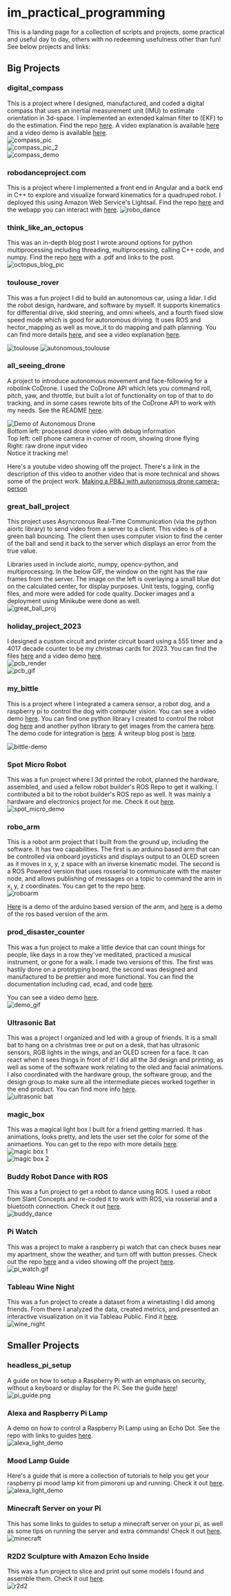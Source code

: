 # im_practical_programming
This is a landing page for a collection of scripts and projects, some practical and useful day to day, others with no redeeming usefulness other than fun! See below projects and links:

## Big Projects

### digital_compass
This is a project where I designed, manufactured, and coded a digital compass that uses an inertial measurement unit (IMU) to estimate orientation in 3d-space. I implemented an extended kalman filter to (EKF) to do the estimation. Find the repo [here](https://github.com/MZandtheRaspberryPi/digital_compass). A video explanation is available [here](https://www.youtube.com/shorts/Pg_2u4VAHLg) and a video demo is available [here](https://www.youtube.com/shorts/pv6mBfAY-nU).  
![compass_pic](IMG_0004.jpg)  
![compass_pic_2](IMG_20231012_140624.jpg)  
![compass_demo](82od5m.gif)  

### robodanceproject.com
This is a project where I implemented a front end in Angular and a back end in C++ to explore and visualize forward kinematics for a quadruped robot.  I deployed this using Amazon Web Service's Lightsail. Find the repo [here](https://github.com/MZandtheRaspberryPi/doggy_dance_project) and the webapp you can interact with [here](http://robodanceproject.com/).
![robo_dance](robo_dance_project.png)  

### think_like_an_octopus
This was an in-depth blog post I wrote around options for python multiprocessing including threading, multiprocessing, calling C++ code, and numpy. Find the repo [here](https://github.com/MZandtheRaspberryPi/think_like_an_octopus) with a .pdf and links to the post.  
![octopus_blog_pic](octopus_blog.PNG)

### toulouse_rover
This was a fun project I did to build an autonomous car, using a lidar. I did the robot design, hardware, and software by myself. It supports kinematics for differential drive, skid steering, and omni wheels, and a fourth fixed slow speed mode which is good for autonomous driving. It uses ROS and hector_mapping as well as move_it to do mapping and path planning. You can find more details [here](https://github.com/MZandtheRaspberryPi/toulouse_rover), and see a video explanation [here](https://youtu.be/9rG0YduM39s).    

![toulouse](./20220618_103051.jpg)
![autonomous_toulouse](./toulouse_demo.gif)

### all_seeing_drone  
A project to introduce autonomous movement and face-following for a robolink CoDrone. I used the CoDrone API which lets you command roll, pitch, yaw, and throttle, but built a lot of functionality on top of that to do tracking, and in some cases rewrote bits of the CoDrone API to work with my needs. See the README [here](https://github.com/MZandtheRaspberryPi/all_seeing_drone).  

![Demo of Autonomous Drone](drone.gif)  
Bottom left: processed drone video with debug information  
Top left: cell phone camera in corner of room, showing drone flying  
Right: raw drone input video  
Notice it tracking me!

Here's a youtube video showing off the project. There's a link in the description of this video to another video that is more technical and shows some of the project work.
[Making a PB&J with autonomous drone camera-person](https://www.youtube.com/watch?v=P_NQB7phWnQ&t)  

### great_ball_project
This project uses Asyncronous Real-Time Communication (via the python aiortc library) to send video from a server to a client. This video is of a green ball bouncing. The client then uses computer vision to find the center of the ball and send it back to the server which displays an error from the true value.    

Libraries used in include aiortc, numpy, opencv-python, and multiprocessing. In the below GIF, the window on the right has the raw frames from the server. The image on the left is overlaying a small blue dot on the calculated center, for display purposes. Unit tests, logging, config files, and more were added for code quality. Docker images and a deployment using Minikube were done as well.    
![great_ball_proj](great_ball_demo.gif)  

### holiday_project_2023
I designed a custom circuit and printer circuit board using a 555 timer and a 4017 decade counter to be my christmas cards for 2023. You can find the files [here](https://github.com/MZandtheRaspberryPi/holiday_project_2023) and a video demo [here](https://youtube.com/shorts/1BrFW9uY18g?feature=share).  
![pcb_render](render_pcb_snowflakev62.png)  
![pcb_gif](holiday_proj_2023.gif)  

### my_bittle
This is a project where I integrated a camera sensor, a robot dog, and a raspberry pi to control the dog with computer vision. You can see a video demo [here](). You can find one python library I created to control the robot dog [here](https://pypi.org/project/my-bittle/) and another python library to get images from the camera [here](https://pypi.org/project/my-mu3/). The demo code for integration is [here](https://github.com/MZandtheRaspberryPi/bittle_demo). A writeup blog post is [here](https://www.hackster.io/mzandtheraspberrypi/robot-dog-sees-me-64e658).  

![bittle-demo](./bittle-demo.gif)


### Spot Micro Robot
This was a fun project where I 3d printed the robot, planned the hardware, assembled, and used a fellow robot builder's ROS Repo to get it walking. I contributed a bit to the robot builder's ROS repo as well. It was mainly a hardware and electronics project for me. Check it out [here](https://github.com/MZandtheRaspberryPi/spot_micro_demo).   
![spot_micro_demo](./spot_micro_demo.gif)   

### robo_arm
This is a robot arm project that I built from the ground up, including the software. It has two capabilities. The first is an arduino based arm that can be controlled via onboard joysticks and displays output to an OLED screen as it moves in x, y, z space with an inverse kinematic model. The second is a ROS Powered version that uses rosserial to communicate with the master node, and allows publishing of messages on a topic to command the arm in x, y, z coordinates. You can get to the repo [here](https://github.com/MZandtheRaspberryPi/robo_arm).  
![roboarm](roboarm.gif)  

[Here](https://www.youtube.com/watch?v=9vvvBXWQKJA) is a demo of the arduino based version of the arm, and [here](https://www.youtube.com/watch?v=Fptv3H4Jj54) is a demo of the ros based version of the arm.  

### prod_disaster_counter 
This was a fun project to make a little device that can count things for people, like days in a row they've meditated, practiced a musical instrument, or gone for a walk. I made two versions of this. The first was hastily done on a prototyping board, the second was designed and manufactured to be prettier and more functional. You can find the documentation including cad, ecad, and code [here](https://github.com/MZandtheRaspberryPi/prod_disaster_counter).  

You can see a video demo [here](https://www.youtube.com/watch?v=l-LTvP333-I).  
![demo_gif](./ezgif.com-gif-maker.gif)  

### Ultrasonic Bat
This was a project I organized and led with a group of friends. It is a small bat to hang on a christmas tree or put on a desk, that has ultrasonic sensors, RGB lights in the wings, and an OLED screen for a face. It can react when it sees things in front of it! I did all the 3d design and printing, as well as some of the software work relating to the oled and facial animations. I also coordinated with the hardware group, the software group, and the design group to make sure all the intermediate pieces worked together in the end product. You can find more info [here](https://github.com/MZandtheRaspberryPi/holiday_project_2022/).  
![ultrasonic bat](20221215_195046.jpg)  

### magic_box
This was a magical light box I built for a friend getting married. It has animations, looks pretty, and lets the user set the color for some of the animaetions. You can get to the repo with more details [here](https://github.com/MZandtheRaspberryPi/magic_box).  
![magic box 1](20220318_081823_cropped.jpg)  
![magic box 2](20220316_223055.jpg)  

### Buddy Robot Dance with ROS
This was a fun project to get a robot to dance using ROS. I used a robot from Slant Concepts and re-coded it to work with ROS, via rosserial and a bluetooth connection. Check it out [here](https://github.com/MZandtheRaspberryPi/ros_buddy).    
![buddy_dance](./buddy_dance.gif)    

### Pi Watch    
This was a project to make a raspberry pi watch that can check buses near my apartment, show the weather, and turn off with button presses. Check out the repo [here](https://github.com/MZandtheRaspberryPi/pi_watch) and a video showing off the project [here](https://www.youtube.com/watch?v=JhEXCvS3W6M).    
![pi_watch.gif](./pi_watch.gif)   

### Tableau Wine Night
This was a fun project to create a dataset from a winetasting I did among friends. From there I analyzed the data, created metrics, and presented an interactive visualization on it via Tableau Public. Find it [here](https://public.tableau.com/app/profile/michael.ziegltrum/viz/WineNight/TheStoryofWineNight).  
![wine_night](./wine_night.PNG)  


## Smaller Projects

### headless_pi_setup
A guide on how to setup a Raspberry Pi with an emphasis on security, without a keyboard or display for the Pi. See the guide [here](https://github.com/MZandtheRaspberryPi/pi_headless_setup)!   
![pi_guide.png](./pi_guide.png)    

### Alexa and Raspberry Pi Lamp
A demo on how to control a Raspberry Pi Lamp using an Echo Dot. See the repo with links to guides [here](https://github.com/MZandtheRaspberryPi/alexa_lamp).    
![alexa_light_demo](./alexa_light_demo.gif)

### Mood Lamp Guide
Here's a guide that is more a collection of tutorials to help you get your raspberry pi mood lamp kit from pimoroni up and running. Check it out [here](https://github.com/MZandtheRaspberryPi/mood_lamp_guide/blob/main/README.md).    
![alexa_light_demo](./alexa_light_demo.gif)

### Minecraft Server on your Pi
This has some links to guides to setup a minecraft server on your pi, as well as some tips on running the server and extra commands! Check it out [here](https://github.com/MZandtheRaspberryPi/pi_minecraft/blob/main/README.md).     
![minecraft](./minecraft.png)

### R2D2 Sculpture with Amazon Echo Inside
This was a fun project to slice and print out some models I found and assemble them. Check it out [here](https://github.com/MZandtheRaspberryPi/r2d2_echo_stand/blob/main/README.md).     
![r2d2](./20210220_140757.jpg)  
